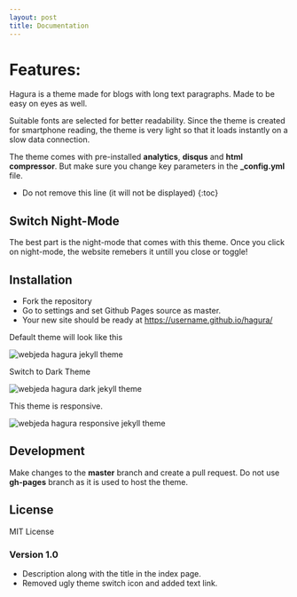 ```yaml
---
layout: post
title: Documentation
---
```


# Features:
Hagura is a theme made for blogs with long text paragraphs. Made to be easy on eyes as well. 

Suitable fonts are selected for better readability. Since the theme is created for smartphone reading, the theme is very light so that it loads instantly on a slow data connection.

The theme comes with pre-installed **analytics**, **disqus** and **html compressor**. But make sure you change key parameters in the **_config.yml** file.

* Do not remove this line (it will not be displayed) 
{:toc}

## Switch Night-Mode
The best part is the night-mode that comes with this theme. Once you click on night-mode, the website remebers it untill you close or toggle!


## Installation
* Fork the repository
* Go to settings and set Github Pages source as master.
* Your new site should be ready at https://username.github.io/hagura/


Default theme will look like this

![webjeda hagura jekyll theme]({{site.baseurl}}/assets/images/hagura-1.png)

Switch to Dark Theme

![webjeda hagura dark jekyll theme]({{site.baseurl}}/assets/images/hagura-dark-jekyll-theme.png)

This theme is responsive.

![webjeda hagura responsive jekyll theme]({{site.baseurl}}/assets/images/hagura-responsive.png)


## Development
Make changes to the **master** branch and create a pull request. Do not use **gh-pages** branch as it is used to host the theme.


## License
MIT License 


### Version 1.0
* Description along with the title in the index page.
* Removed ugly theme switch icon and added text link.

